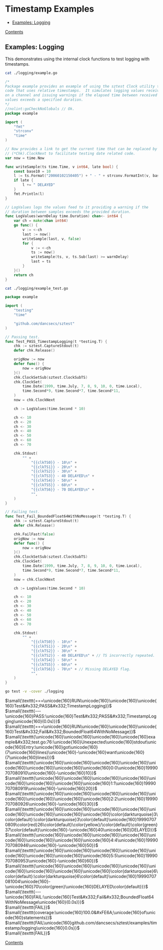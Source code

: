 <!--- gotomd::Auto:: See github.com/dancsecs/gotomd **DO NOT MODIFY** -->

# Timestamp Examples

- [Examples: Logging](examples/timestamp/README.md#examples-logging)

[Contents](../../README.md#contents)

## Examples: Logging

This demonstrates using the internal clock functions to test logging with
timestamps.

<!--- gotomd::Bgn::file::./logging/example.go example_test.go -->
```bash
cat ./logging/example.go
```

```go
/*
Package example provides an example of using the sztest Clock utility to test
code that uses relative timestamps.  It simulates logging values received
on a channel and issuing warnings if the elapsed time between received
values exceeds a specified duration.
*/
//nolint:goCheckNoGlobals // Ok.
package example

import (
    "fmt"
    "strconv"
    "time"
)

// Now provides a link to get the current time that can be replaced by
// (*Chk).ClockNext to facilitate testing date related code.
var now = time.Now

func writeSample(ts time.Time, v int64, late bool) {
    const base10 = 10
    l := ts.Format("20060102150405") + " - " + strconv.FormatInt(v, base10)
    if late {
        l += " DELAYED"
    }
    fmt.Println(l)
}

// LogValues logs the values feed to it providing a warning if the
// duration between samples exceeds the provided duration.
func LogValues(warnDelay time.Duration) chan<- int64 {
    var ch = make(chan int64)
    go func() {
        v := <-ch
        last := now()
        writeSample(last, v, false)
        for {
            v := <-ch
            ts := now()
            writeSample(ts, v, ts.Sub(last) >= warnDelay)
            last = ts
        }
    }()
    return ch
}
```

```bash
cat ./logging/example_test.go
```

```go
package example

import (
    "testing"
    "time"

    "github.com/dancsecs/sztest"
)

// Passing test.
func Test_PASS_TimestampLogging(t *testing.T) {
    chk := sztest.CaptureStdout(t)
    defer chk.Release()

    origNow := now
    defer func() {
        now = origNow
    }()
    chk.ClockSetSub(sztest.ClockSubTS)
    chk.ClockSet(
        time.Date(1999, time.July, 7, 8, 9, 10, 0, time.Local),
        time.Second*9, time.Second*7, time.Second*11,
    )
    now = chk.ClockNext

    ch := LogValues(time.Second * 10)

    ch <- 10
    ch <- 20
    ch <- 30
    ch <- 40
    ch <- 50
    ch <- 60
    ch <- 70

    chk.Stdout(
        "" +
            "{{clkTS0}} - 10\n" +
            "{{clkTS1}} - 20\n" +
            "{{clkTS2}} - 30\n" +
            "{{clkTS3}} - 40 DELAYED\n" +
            "{{clkTS4}} - 50\n" +
            "{{clkTS5}} - 60\n" +
            "{{clkTS6}} - 70 DELAYED\n" +
            "",
    )
}

// Failing test.
func Test_Fail_BoundedFloat64WithNoMessage(t *testing.T) {
    chk := sztest.CaptureStdout(t)
    defer chk.Release()

    chk.FailFast(false)
    origNow := now
    defer func() {
        now = origNow
    }()
    chk.ClockSetSub(sztest.ClockSubTS)
    chk.ClockSet(
        time.Date(1999, time.July, 7, 8, 9, 10, 0, time.Local),
        time.Second*9, time.Second*7, time.Second*11,
    )
    now = chk.ClockNext

    ch := LogValues(time.Second * 10)

    ch <- 10
    ch <- 20
    ch <- 30
    ch <- 40
    ch <- 50
    ch <- 60
    ch <- 70

    chk.Stdout(
        "" +
            "{{clkTS0}} - 10\n" +
            "{{clkTS1}} - 20\n" +
            "{{clkTS2}} - 30\n" +
            "{{clkTS2}} - 40 DELAYED\n" + // TS incorrectly repeated.
            "{{clkTS4}} - 50\n" +
            "{{clkTS5}} - 60\n" +
            "{{clkTS6}} - 70\n" + // Missing DELAYED flag.
            "",
    )
}
```
<!--- gotomd::End::file::./logging/example.go example_test.go -->

<!--- gotomd::Bgn::tst::./logging/package -->
```bash
go test -v -cover ./logging
```

$\small{\texttt{===\unicode{160}RUN\unicode{160}\unicode{160}\unicode{160}Test&#x332;PASS&#x332;TimestampLogging}}$
<br>
$\small{\texttt{---\unicode{160}PASS:\unicode{160}Test&#x332;PASS&#x332;TimestampLogging\unicode{160}(0.0s)}}$
<br>
$\small{\texttt{===\unicode{160}RUN\unicode{160}\unicode{160}\unicode{160}Test&#x332;Fail&#x332;BoundedFloat64WithNoMessage}}$
<br>
$\small{\texttt{\unicode{160}\unicode{160}\unicode{160}\unicode{160}example&#x332;test.go:76:\unicode{160}Unexpected\unicode{160}stdout\unicode{160}Entry:\unicode{160}got\unicode{160}(7\unicode{160}lines)\unicode{160}-\unicode{160}want\unicode{160}(7\unicode{160}lines)}}$
<br>
$\small{\texttt{\unicode{160}\unicode{160}\unicode{160}\unicode{160}\unicode{160}\unicode{160}\unicode{160}\unicode{160}0:0\unicode{160}19990707080910\unicode{160}-\unicode{160}10}}$
<br>
$\small{\texttt{\unicode{160}\unicode{160}\unicode{160}\unicode{160}\unicode{160}\unicode{160}\unicode{160}\unicode{160}1:1\unicode{160}19990707080919\unicode{160}-\unicode{160}20}}$
<br>
$\small{\texttt{\unicode{160}\unicode{160}\unicode{160}\unicode{160}\unicode{160}\unicode{160}\unicode{160}\unicode{160}2:2\unicode{160}19990707080926\unicode{160}-\unicode{160}30}}$
<br>
$\small{\texttt{\unicode{160}\unicode{160}\unicode{160}\unicode{160}\unicode{160}\unicode{160}\unicode{160}\unicode{160}\color{darkturquoise}3\color{default}:\color{darkturquoise}3\color{default}\unicode{160}199907070809\color{red}26\color{default}\color{yellow}/\color{default}\color{green}37\color{default}\unicode{160}-\unicode{160}40\unicode{160}DELAYED}}$
<br>
$\small{\texttt{\unicode{160}\unicode{160}\unicode{160}\unicode{160}\unicode{160}\unicode{160}\unicode{160}\unicode{160}4:4\unicode{160}19990707080946\unicode{160}-\unicode{160}50}}$
<br>
$\small{\texttt{\unicode{160}\unicode{160}\unicode{160}\unicode{160}\unicode{160}\unicode{160}\unicode{160}\unicode{160}5:5\unicode{160}19990707080953\unicode{160}-\unicode{160}60}}$
<br>
$\small{\texttt{\unicode{160}\unicode{160}\unicode{160}\unicode{160}\unicode{160}\unicode{160}\unicode{160}\unicode{160}\color{darkturquoise}6\color{default}:\color{darkturquoise}6\color{default}\unicode{160}19990707081004\unicode{160}-\unicode{160}70\color{green}\unicode{160}DELAYED\color{default}}}$
<br>
$\small{\texttt{---\unicode{160}FAIL:\unicode{160}Test&#x332;Fail&#x332;BoundedFloat64WithNoMessage\unicode{160}(0.0s)}}$
<br>
$\small{\texttt{FAIL}}$
<br>
$\small{\texttt{coverage:\unicode{160}100.0&#xFE6A;\unicode{160}of\unicode{160}statements}}$
<br>
$\small{\texttt{FAIL\unicode{160}github.com/dancsecs/sztest/examples/timestamp/logging\unicode{160}0.0s}}$
<br>
$\small{\texttt{FAIL}}$
<br>
<!--- gotomd::End::tst::./logging/package -->

[Contents](../../README.md#contents)
